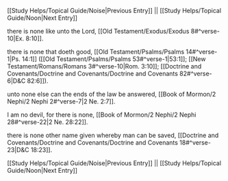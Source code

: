 [[Study Helps/Topical Guide/Noise|Previous Entry]]  ||  [[Study Helps/Topical Guide/Noon|Next Entry]]

 there is none like unto the Lord, [[Old Testament/Exodus/Exodus 8#^verse-10|Ex. 8:10]].

 there is none that doeth good, [[Old Testament/Psalms/Psalms 14#^verse-1|Ps. 14:1]] ([[Old Testament/Psalms/Psalms 53#^verse-1|53:1]]; [[New Testament/Romans/Romans 3#^verse-10|Rom. 3:10]]; [[Doctrine and Covenants/Doctrine and Covenants/Doctrine and Covenants 82#^verse-6|D&C 82:6]]).

 unto none else can the ends of the law be answered, [[Book of Mormon/2 Nephi/2 Nephi 2#^verse-7|2 Ne. 2:7]].

 I am no devil, for there is none, [[Book of Mormon/2 Nephi/2 Nephi 28#^verse-22|2 Ne. 28:22]].

 there is none other name given whereby man can be saved, [[Doctrine and Covenants/Doctrine and Covenants/Doctrine and Covenants 18#^verse-23|D&C 18:23]].

[[Study Helps/Topical Guide/Noise|Previous Entry]]  ||  [[Study Helps/Topical Guide/Noon|Next Entry]]